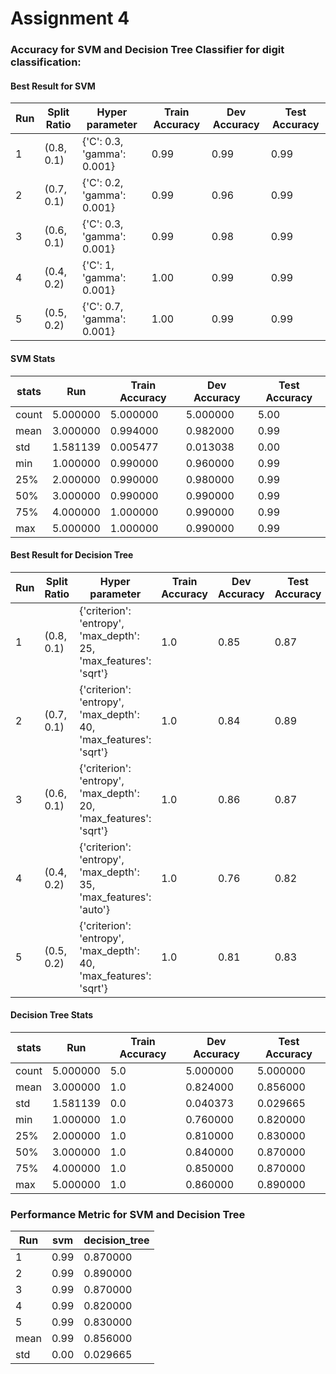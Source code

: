 # Assignment 4

### Accuracy for SVM and Decision Tree Classifier for digit classification:

#### Best Result for SVM

| Run | Split Ratio |              Hyper parameter |   Train Accuracy |   Dev Accuracy |   Test Accuracy |
| --- | --- | --- | --- | --- | --- |
|    1 | (0.8, 0.1) | {'C': 0.3, 'gamma': 0.001}    |        0.99     |     0.99      |     0.99 |
|    2 | (0.7, 0.1) | {'C': 0.2, 'gamma': 0.001}    |        0.99     |     0.96      |     0.99 |
|    3 | (0.6, 0.1) | {'C': 0.3, 'gamma': 0.001}    |        0.99     |     0.98      |     0.99 |
|    4 | (0.4, 0.2) |   {'C': 1, 'gamma': 0.001}    |        1.00     |     0.99      |     0.99 |
|    5 | (0.5, 0.2) | {'C': 0.7, 'gamma': 0.001}    |        1.00     |     0.99      |     0.99 |

#### SVM Stats
| stats |          Run | Train Accuracy | Dev Accuracy | Test Accuracy |
| --- | --- | --- | --- | --- |
|count | 5.000000    |    5.000000   |   5.000000     |      5.00 |
|mean  | 3.000000    |    0.994000   |   0.982000     |      0.99 |
|std   | 1.581139    |    0.005477   |   0.013038     |      0.00 |
|min   | 1.000000    |    0.990000   |   0.960000     |      0.99 |
|25%   | 2.000000    |    0.990000   |   0.980000     |      0.99 |
|50%   | 3.000000    |    0.990000   |   0.990000     |      0.99 |
|75%   | 4.000000    |    1.000000   |   0.990000     |      0.99 |
|max   | 5.000000    |    1.000000   |   0.990000     |      0.99 |

#### Best Result for Decision Tree

| Run | Split Ratio |              Hyper parameter |   Train Accuracy |   Dev Accuracy |   Test Accuracy |
| --- | --- | --- | --- | --- | --- |
|    1  |(0.8, 0.1) | {'criterion': 'entropy', 'max_depth': 25, 'max_features': 'sqrt'}    |         1.0   |       0.85    |       0.87 |
|    2  |(0.7, 0.1) | {'criterion': 'entropy', 'max_depth': 40, 'max_features': 'sqrt'}    |         1.0   |       0.84    |       0.89 |
|    3  |(0.6, 0.1) | {'criterion': 'entropy', 'max_depth': 20, 'max_features': 'sqrt'}    |         1.0   |       0.86     |      0.87 |
|    4  |(0.4, 0.2) | {'criterion': 'entropy', 'max_depth': 35, 'max_features': 'auto'}    |         1.0   |       0.76     |      0.82 |
|    5  |(0.5, 0.2) | {'criterion': 'entropy', 'max_depth': 40, 'max_features': 'sqrt'}    |         1.0   |       0.81     |      0.83 |


#### Decision Tree Stats

| stats |          Run | Train Accuracy | Dev Accuracy | Test Accuracy |
| --- | --- | --- | --- | --- |
| count | 5.000000       |      5.0  |    5.000000   |    5.000000 |
| mean  | 3.000000       |      1.0  |    0.824000   |    0.856000 |
| std   | 1.581139       |      0.0  |    0.040373   |    0.029665 |
| min   | 1.000000       |      1.0  |    0.760000   |    0.820000 |
| 25%   | 2.000000       |      1.0  |    0.810000   |    0.830000 |
| 50%   | 3.000000       |      1.0  |    0.840000   |    0.870000 |
| 75%   | 4.000000       |      1.0  |    0.850000   |    0.870000 |
| max   | 5.000000       |      1.0  |    0.860000   |    0.890000 |


### Performance Metric for SVM and Decision Tree

| Run  |    svm | decision_tree |
| --- | --- | --- |
|   1 | 0.99   |    0.870000 |
|   2 | 0.99   |    0.890000 |
|   3 | 0.99   |    0.870000 |
|   4 | 0.99   |    0.820000 |
|   5 | 0.99   |    0.830000 |
| mean | 0.99  |     0.856000 |
|  std | 0.00  |     0.029665 |